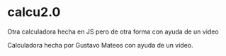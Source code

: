 # calcu2.0
Otra calculadora hecha en JS pero de otra forma con ayuda de un video

Calculadora hecha por Gustavo Mateos con ayuda de un video.
